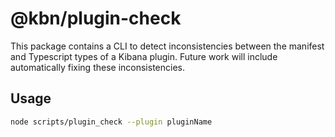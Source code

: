 # @kbn/plugin-check

This package contains a CLI to detect inconsistencies between the manifest and Typescript types of a Kibana plugin.  Future work will include automatically fixing these inconsistencies.

## Usage

```sh
node scripts/plugin_check --plugin pluginName
```
